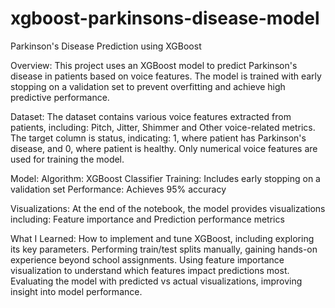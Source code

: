 # xgboost-parkinsons-disease-model
Parkinson's Disease Prediction using XGBoost

Overview:
This project uses an XGBoost model to predict Parkinson's disease in patients based on voice features. The model is trained with early stopping on a validation set to prevent overfitting and achieve high predictive performance.

Dataset:
The dataset contains various voice features extracted from patients, including: Pitch, Jitter, Shimmer and Other voice-related metrics.
The target column is status, indicating: 1, where patient has Parkinson's disease, and 0, where patient is healthy.
Only numerical voice features are used for training the model.

Model:
Algorithm: XGBoost Classifier
Training: Includes early stopping on a validation set
Performance: Achieves 95% accuracy

Visualizations:
At the end of the notebook, the model provides visualizations including:
Feature importance and Prediction performance metrics

What I Learned:
How to implement and tune XGBoost, including exploring its key parameters.
Performing train/test splits manually, gaining hands-on experience beyond school assignments.
Using feature importance visualization to understand which features impact predictions most.
Evaluating the model with predicted vs actual visualizations, improving insight into model performance.
